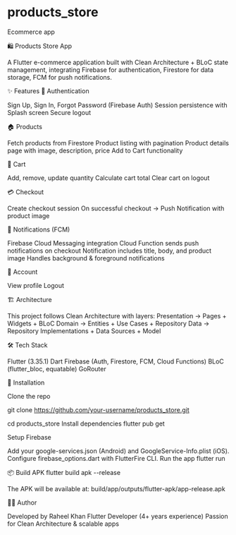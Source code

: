 # products_store

Ecommerce app

🛍️ Products Store App

A Flutter e-commerce application built with Clean Architecture + BLoC state management, integrating Firebase for authentication, Firestore for data storage, FCM for push notifications.

✨ Features
🔐 Authentication

Sign Up, Sign In, Forgot Password (Firebase Auth)
Session persistence with Splash screen
Secure logout

🏠 Products

Fetch products from Firestore
Product listing with pagination
Product details page with image, description, price
Add to Cart functionality

🛒 Cart

Add, remove, update quantity
Calculate cart total
Clear cart on logout

💳 Checkout

Create checkout session
On successful checkout → Push Notification with product image

🔔 Notifications (FCM)

Firebase Cloud Messaging integration
Cloud Function sends push notifications on checkout
Notification includes title, body, and product image
Handles background & foreground notifications

👤 Account

View profile
Logout

🏗️ Architecture

This project follows Clean Architecture with layers:
Presentation → Pages + Widgets + BLoC
Domain → Entities + Use Cases + Repository
Data → Repository Implementations + Data Sources + Model

🛠️ Tech Stack

Flutter (3.35.1)
Dart
Firebase (Auth, Firestore, FCM, Cloud Functions)
BLoC (flutter_bloc, equatable)
GoRouter


📲 Installation

Clone the repo

git clone https://github.com/your-username/products_store.git

cd products_store
Install dependencies
flutter pub get


Setup Firebase

Add your google-services.json (Android) and GoogleService-Info.plist (iOS).
Configure firebase_options.dart with FlutterFire CLI.
Run the app
flutter run

📦 Build APK
flutter build apk --release

The APK will be available at:
build/app/outputs/flutter-apk/app-release.apk


👨‍💻 Author

Developed by Raheel Khan
Flutter Developer (4+ years experience)
Passion for Clean Architecture & scalable apps
